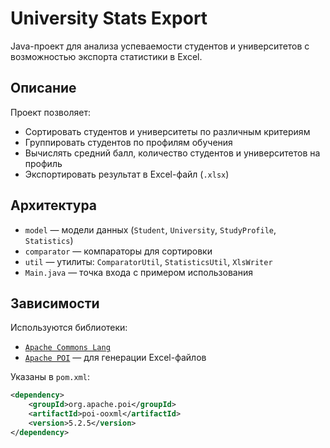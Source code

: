 # University Stats Export

 Java-проект для анализа успеваемости студентов и университетов с возможностью экспорта статистики в Excel.

##  Описание

Проект позволяет:
- Сортировать студентов и университеты по различным критериям
- Группировать студентов по профилям обучения
- Вычислять средний балл, количество студентов и университетов на профиль
- Экспортировать результат в Excel-файл (`.xlsx`)

## Архитектура

- `model` — модели данных (`Student`, `University`, `StudyProfile`, `Statistics`)
- `comparator` — компараторы для сортировки
- `util` — утилиты: `ComparatorUtil`, `StatisticsUtil`, `XlsWriter`
- `Main.java` — точка входа с примером использования

## Зависимости

Используются библиотеки:
- [`Apache Commons Lang`](https://commons.apache.org/proper/commons-lang/)
- [`Apache POI`](https://poi.apache.org/) — для генерации Excel-файлов

Указаны в `pom.xml`:
```xml
<dependency>
    <groupId>org.apache.poi</groupId>
    <artifactId>poi-ooxml</artifactId>
    <version>5.2.5</version>
</dependency>
